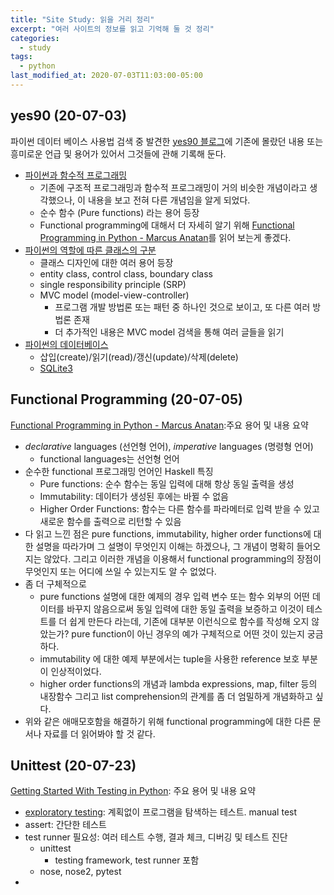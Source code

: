 ```yaml
---
title: "Site Study: 읽을 거리 정리"
excerpt: "여러 사이트의 정보를 읽고 기억해 둘 것 정리"
categories:
  - study
tags:
  - python
last_modified_at: 2020-07-03T11:03:00-05:00
---
```






## yes90 (20-07-03)

파이썬 데이터 베이스 사용법 검색 중 발견한 [yes90 블로그](https://yes90.tistory.com/category/Python)에 기존에 몰랐던 내용 또는 흥미로운 언급 및 용어가 있어서 그것들에 관해 기록해 둔다.
* [파이썬과 함수적 프로그래밍](https://yes90.tistory.com/53?category=768967)
  * 기존에 구조적 프로그래밍과 함수적 프로그래밍이 거의 비슷한 개념이라고 생각했으나, 이 내용을 보고 전혀 다른 개념임을 알게 되었다.
  * 순수 함수 (Pure functions) 라는 용어 등장
  * Functional programming에 대해서 더 자세히 알기 위해 [Functional Programming in Python - Marcus Anatan](https://stackabuse.com/functional-programming-in-python/)를 읽어 보는게 좋겠다.
* [파이썬의 역할에 따른 클래스의 구분](https://yes90.tistory.com/54?category=768967)
  * 클래스 디자인에 대한 여러 용어 등장
  * entity class, control class, boundary class
  * single responsibility principle (SRP)
  * MVC model (model-view-controller)
    * 프로그램 개발 방법론 또는 패턴 중 하나인 것으로 보이고, 또 다른 여러 방법론 존재
    * 더 추가적인 내용은 MVC model 검색을 통해 여러 글들을 읽기
* [파이썬의 데이터베이스](https://yes90.tistory.com/57?category=768967)
  * 삽입(create)/읽기(read)/갱신(update)/삭제(delete)
  * [SQLite3](https://www.sqlite.org/index.html)



## Functional Programming (20-07-05)

[Functional Programming in Python - Marcus Anatan](https://stackabuse.com/functional-programming-in-python/):주요 용어 및 내용 요약

* *declarative* languages (선언형 언어), *imperative* languages (명령형 언어)
  * functional languages는 선언형 언어
* 순수한 functional 프로그래밍 언어인 Haskell 특징
  * Pure functions: 순수 함수는 동일 입력에 대해 항상 동일 출력을 생성
  * Immutability: 데이터가 생성된 후에는 바뀔 수 없음
  * Higher Order Functions: 함수는 다른 함수를 파라메터로 입력 받을 수 있고 새로운 함수를 출력으로 리턴할 수 있음
* 다 읽고 느낀 점은 pure functions, immutability, higher order functions에 대한 설명을 따라가며 그 설명이 무엇인지 이해는 하겠으나, 그 개념이 명확히 들어오지는 않았다. 그리고 이러한 개념을 이용해서 functional programming의 장점이 무엇인지 또는 어디에 쓰일 수 있는지도 알 수 없었다.  
* 좀 더 구체적으로 
  * pure functions 설명에 대한 예제의 경우 입력 변수 또는 함수 외부의 어떤 데이터를 바꾸지 않음으로써 동일 입력에 대한 동일 출력을 보증하고 이것이 테스트를 더 쉽게 만든다 라는데, 기존에 대부분 이런식으로 함수를 작성해 오지 않았는가? pure function이 아닌 경우의 예가 구체적으로 어떤 것이 있는지 궁금하다.
  * immutability 에 대한 예제 부분에서는 tuple을 사용한 reference 보호 부분이 인상적이었다.
  * higher order functions의 개념과 lambda expressions, map, filter 등의 내장함수 그리고 list comprehension의 관계를 좀 더 엄밀하게 개념화하고 싶다.
* 위와 같은 애매모호함을 해결하기 위해 functional programming에 대한 다른 문서나 자료를 더 읽어봐야 할 것 같다.



## Unittest (20-07-23)

[Getting Started With Testing in Python](https://realpython.com/python-testing/): 주요 용어 및 내용 요약

* [exploratory testing](https://www.guru99.com/exploratory-testing.html): 계획없이 프로그램을 탐색하는 테스트. manual test
* assert: 간단한 테스트
* test runner 필요성: 여러 테스트 수행, 결과 체크, 디버깅 및 테스트 진단
  * unittest
    * testing framework, test runner 포함
  * nose, nose2, pytest
* 

